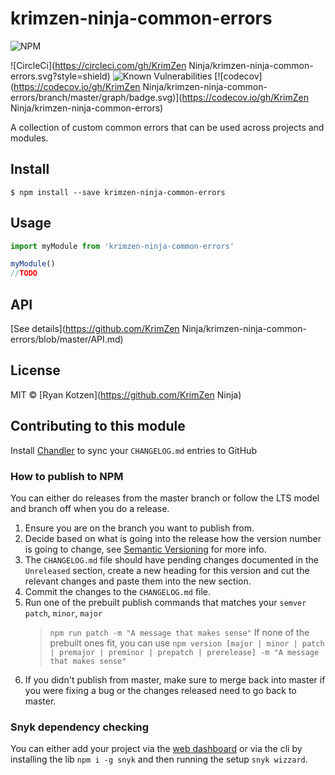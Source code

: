# krimzen-ninja-common-errors

![NPM](https://nodei.co/npm/krimzen-ninja-common-errors.png)

![CircleCi](https://circleci.com/gh/KrimZen Ninja/krimzen-ninja-common-errors.svg?style=shield)
![Known Vulnerabilities](https://snyk.io/test/npm/krimzen-ninja-common-errors/badge.svg)
[![codecov](https://codecov.io/gh/KrimZen Ninja/krimzen-ninja-common-errors/branch/master/graph/badge.svg)](https://codecov.io/gh/KrimZen Ninja/krimzen-ninja-common-errors)

A collection of custom common errors that can be used across projects and modules.

## Install

    $ npm install --save krimzen-ninja-common-errors

## Usage

```js
import myModule from 'krimzen-ninja-common-errors'

myModule()
//TODO
```

## API

[See details](https://github.com/KrimZen Ninja/krimzen-ninja-common-errors/blob/master/API.md)

## License

MIT © [Ryan Kotzen](https://github.com/KrimZen Ninja)

## Contributing to this module

Install [Chandler](https://github.com/mattbrictson/chandler) to sync your `CHANGELOG.md` entries to GitHub

### How to publish to NPM

You can either do releases from the master branch or follow the LTS model and branch off when you do a release.

1. Ensure you are on the branch you want to publish from.
1. Decide based on what is going into the release how the version number is going to change, see [Semantic Versioning](http://semver.org/) for more info.
1. The `CHANGELOG.md` file should have pending changes documented in the `Unreleased` section, create a new heading for this version and cut the relevant changes and paste them into the new section.
1. Commit the changes to the `CHANGELOG.md` file.
1. Run one of the prebuilt publish commands that matches your `semver` `patch`, `minor`, `major`
	> `npm run patch -m "A message that makes sense"`
	If none of the prebuilt ones fit, you can use `npm version [major | minor | patch | premajor | preminor | prepatch | prerelease] -m "A message that makes sense"`
1. If you didn't publish from master, make sure to merge back into master if you were fixing a bug or the changes released need to go back to master.

### Snyk dependency checking

You can either add your project via the [web dashboard](https://snyk.io/) or via the cli by installing the lib `npm i -g snyk` and then running the setup `snyk wizzard`.
